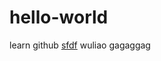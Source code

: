 # hello-world
learn github
<a href="https://translate.google.com/#zh-CN/en/%E8%B5%94%E5%81%BF">sfdf</a>
wuliao 
gagaggag
